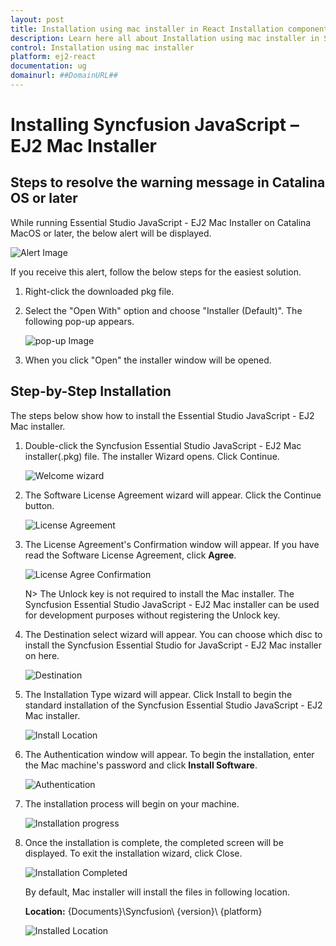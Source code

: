```yaml
---
layout: post
title: Installation using mac installer in React Installation component | Syncfusion
description: Learn here all about Installation using mac installer in Syncfusion React Installation component of Syncfusion Essential JS 2 and more.
control: Installation using mac installer 
platform: ej2-react
documentation: ug
domainurl: ##DomainURL##
---
```


# Installing Syncfusion JavaScript – EJ2 Mac Installer

## Steps to resolve the warning message in Catalina OS or later

   While running Essential Studio JavaScript - EJ2 Mac Installer on Catalina MacOS or later, the below alert will be displayed.

   ![Alert Image](images/Mac_Catalina_MacOS_Alert1.png)

   If you receive this alert, follow the below steps for the easiest solution.

   1. Right-click the downloaded pkg file.
   2. Select the "Open With" option and choose "Installer (Default)". The following pop-up appears.

      ![pop-up Image](images/Mac_Catalina_MacOS_Alert2.png)

   3. When you click "Open" the installer window will be opened.

## Step-by-Step Installation

The steps below show how to install the Essential Studio JavaScript - EJ2 Mac installer.

1. Double-click the Syncfusion Essential Studio JavaScript - EJ2 Mac installer(.pkg) file. The installer Wizard opens. Click Continue.

   ![Welcome wizard](images/Mac_Installer1.png)

2. The Software License Agreement wizard will appear. Click the Continue button.

   ![License Agreement](images/Mac_Installer2.png)

3. The License Agreement's Confirmation window will appear. If you have read the Software License Agreement, click **Agree**.

   ![License Agree Confirmation](images/Mac_Installer3.png)

   N> The Unlock key is not required to install the Mac installer. The Syncfusion Essential Studio JavaScript - EJ2 Mac installer can be used for development purposes without registering the Unlock key.

4. The Destination select wizard will appear. You can choose which disc to install the Syncfusion Essential Studio for JavaScript - EJ2 Mac installer on here.

   ![Destination](images/Mac_Installer4.png)

5. The Installation Type wizard will appear. Click Install to begin the standard installation of the Syncfusion Essential Studio JavaScript - EJ2 Mac installer.

   ![Install Location](images/Mac_Installer5.png)

6. The Authentication window will appear. To begin the installation, enter the Mac machine's password and click **Install Software**.

   ![Authentication](images/Mac_Installer6.png)

7. The installation process will begin on your machine.

   ![Installation progress](images/Mac_Installer7.png)

8. Once the installation is complete, the completed screen will be displayed. To exit the installation wizard, click Close.

   ![Installation Completed](images/Mac_Installer8.png)

   By default, Mac installer will install the files in following location.

   **Location:** {Documents}\Syncfusion\ {version}\ {platform}

   ![Installed Location](images/Mac_Installer9.png)
